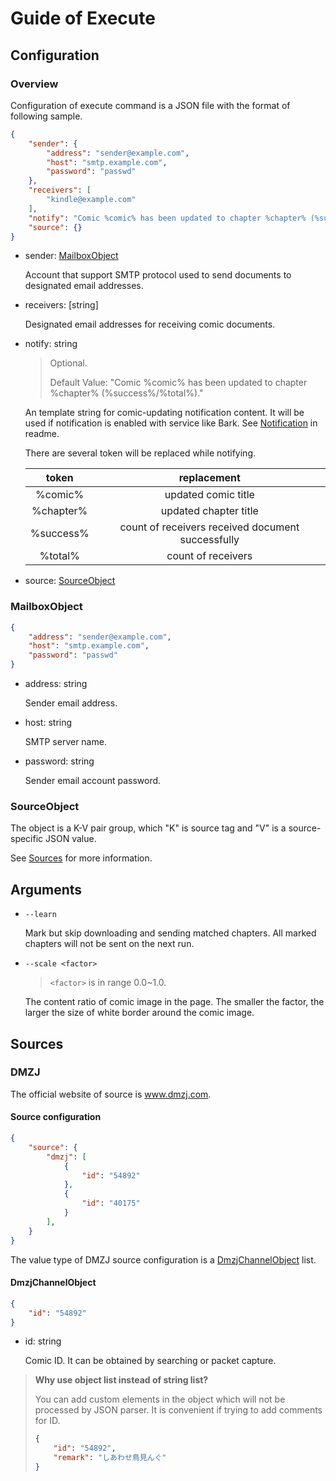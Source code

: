 # Guide of Execute

## Configuration

### Overview

Configuration of execute command is a JSON file with the format of following sample.

```json
{
    "sender": {
        "address": "sender@example.com",
        "host": "smtp.example.com",
        "password": "passwd"
    },
	"receivers": [
        "kindle@example.com"
    ],
  	"notify": "Comic %comic% has been updated to chapter %chapter% (%success%/%total%).",
  	"source": {}
}
```

- sender: [MailboxObject](#MailboxObject)

    Account that support SMTP protocol used to send documents to designated email addresses.

- receivers: [string]

    Designated email addresses for receiving comic documents.

- notify: string

    > Optional.
    >
    > Default Value: "Comic %comic% has been updated to chapter %chapter% (%success%/%total%)."

    An template string for comic-updating notification content. It will be used if notification is enabled with service like Bark. See [Notification](../readme.md#Notification) in readme.

    There are several token will be replaced while notifying.

    |   token   |                    replacement                    |
    | :-------: | :-----------------------------------------------: |
    |  %comic%  |                updated comic title                |
    | %chapter% |               updated chapter title               |
    | %success% | count of receivers received document successfully |
    |  %total%  |                count of receivers                 |

- source: [SourceObject](#SourceObject)

### MailboxObject

```json
{
    "address": "sender@example.com",
    "host": "smtp.example.com",
    "password": "passwd"
}
```

- address: string

    Sender email address.

- host: string

    SMTP server name.

- password: string

    Sender email account password.

### SourceObject

The object is a K-V pair group, which "K" is source tag and "V" is a source-specific JSON value.

See [Sources](#Sources) for more information.

## Arguments

- `--learn`

    Mark but skip downloading and sending matched chapters. All marked chapters will not be sent on the next run.

- `--scale <factor>`

    > `<factor>` is in range 0.0~1.0.

    The content ratio of comic image in the page. The smaller the factor, the larger the size of white border around the comic image.

## Sources

### DMZJ

The official website of source is www.dmzj.com.

#### Source configuration

```json
{
    "source": {
        "dmzj": [
            {
                "id": "54892"
            },
            {
                "id": "40175"
            }
        ],
    }
}
```

The value type of DMZJ source configuration is a [DmzjChannelObject](#DmzjChannelObject) list. 

#### DmzjChannelObject

```json
{
    "id": "54892"
}
```

- id: string

    Comic ID. It can be obtained by searching or packet capture.

> **Why use object list instead of string list?**
>
> You can add custom elements in the object which will not be processed by JSON parser. It is convenient if trying to add comments for ID.
>
> ```json
> {
>     "id": "54892",
>     "remark": "しあわせ鳥見んぐ"
> }
> ```



